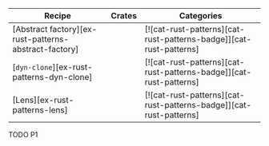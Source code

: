 | Recipe | Crates | Categories |
|--------|--------|------------|
| [Abstract factory][ex-rust-patterns-abstract-factory] |  | [![cat-rust-patterns][cat-rust-patterns-badge]][cat-rust-patterns] |
| [`dyn-clone`][ex-rust-patterns-dyn-clone] |  | [![cat-rust-patterns][cat-rust-patterns-badge]][cat-rust-patterns] |
| [Lens][ex-rust-patterns-lens] |  | [![cat-rust-patterns][cat-rust-patterns-badge]][cat-rust-patterns] |

<div class="hidden">
TODO P1
</div>
